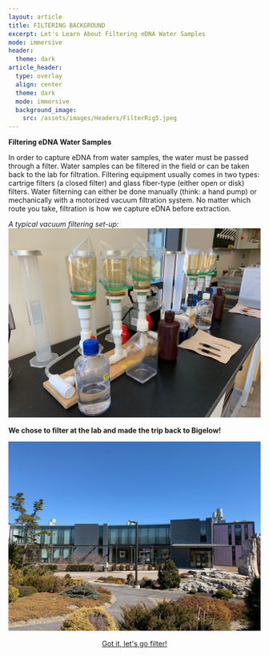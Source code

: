 ```yaml
---
layout: article
title: FILTERING BACKGROUND
excerpt: Let's Learn About Filtering eDNA Water Samples
mode: immersive
header:
  theme: dark
article_header:
  type: overlay
  align: center
  theme: dark
  mode: immersive
  background_image:
    src: /assets/images/Headers/FilterRig5.jpeg
---
```


**Filtering eDNA Water Samples**

In order to capture eDNA from water samples, the water must be passed through a filter. Water samples can be filtered in the field or can be taken back to the lab for filtration. Filtering equipment usually comes in two types: cartrige filters (a closed filter) and glass fiber-type (either open or disk) filters. Water filterning can either be done manually (think: a hand pump) or mechanically with a motorized vacuum filtration system. No matter which route you take, filtration is how we capture eDNA before extraction.


*A typical vacuum filtering set-up:*
![FilterRig2](/assets/images/BIG-FILT/FilterRig2.jpeg) 






**We chose to filter at the lab and made the trip back to Bigelow!**

![Bigelow1](/assets/images/BIG-FILT/Bigelow1.jpeg) 




<p align="center">
<a class="button button--outline-primary button--pill" href="Supplies1">Got it, let's go filter!</a> 